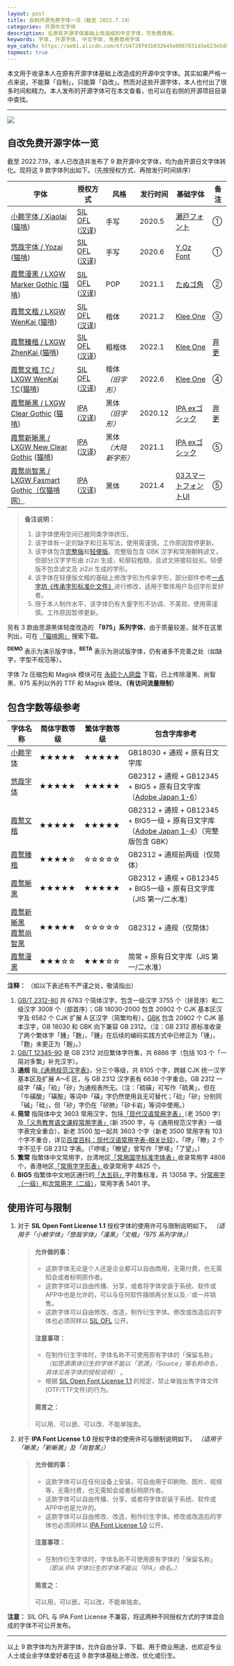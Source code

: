 ```yaml
---
layout: post
title: 自制开源免费字体一览（截至 2022.7.19）
categories: 开源中文字体
description: 在原有开源字体基础上改造成的中文字体，可免费商用。
keywords: 字体, 开源字体, 中文字体, 免费商用字体
eye_catch: https://ae01.alicdn.com/kf/U4728f01b032645e0967831d3e623e5dbI.jpg
topmost: true
---
```


本文用于收录本人在原有开源字体基础上改造成的开源中文字体。其实如果严格一点来说，不能算「自制」，只能算「自改」。然而对这些开源字体，本人也付出了很多时间和精力。本人发布的开源字体可在本文查看，也可以在右侧的开源项目目录中查找。

---

![](https://ae01.alicdn.com/kf/U4728f01b032645e0967831d3e623e5dbI.jpg)

## 自改免费开源字体一览

截至 2022.7.19，本人已改造并发布了 9 款开源中文字体，均为由开源日文字体转化。现将这 9 款字体列出如下。（先按授权方式、再按发行时间排序）

| 字体                                                                                                                             | 授权方式                                                                          | 风格           | 发行时间    | 基础字体                                                              | 备注                                                                                                                                  |
| ------------------------------------------------------------------------------------------------------------------------------ | ----------------------------------------------------------------------------- | ------------ | ------- | ----------------------------------------------------------------- | ----------------------------------------------------------------------------------------------------------------------------------- |
| [小赖字体 / Xiaolai ](https://github.com/lxgw/kose-font) ([猫啃](https://www.maoken.com/freefonts/4306.html))                        | [SIL OFL](https://scripts.sil.org/OFL) ([汉译](https://www.maoken.com/ofl))     | 手写           | 2020.5  | [瀬戸フォント](http://setofont.osdn.jp/)                                | ①                                                                                                                                   |
| [悠哉字体 / Yozai](https://github.com/lxgw/yozai-font) ([猫啃](https://www.maoken.com/freefonts/5423.html))                          | [SIL OFL](https://scripts.sil.org/OFL) ([汉译](https://www.maoken.com/ofl))     | 手写           | 2020.6  | [Y.Oz Font](http://yozvox.web.fc2.com/)                           | ①                                                                                                                                   |
| [霞鹜漫黑 / LXGW Marker Gothic ](https://github.com/lxgw/LxgwMarkerGothic)([猫啃](https://www.maoken.com/freefonts/9523.html))       | [SIL OFL](https://scripts.sil.org/OFL) ([汉译](https://www.maoken.com/ofl))     | POP          | 2021.1  | [たぬゴ角](https://tanukifont.com/tanugo/)                            | ②                                                                                                                                   |
| [霞鹜文楷 / LXGW WenKai ](https://github.com/lxgw/LxgwWenKai)([猫啃](https://www.maoken.com/freefonts/9704.html))                    | [SIL OFL](https://scripts.sil.org/OFL) ([汉译](https://www.maoken.com/ofl))     | 楷体           | 2021.2  | [Klee One](https://github.com/fontworks-fonts/Klee)               | ③                                                                                                                                   |
| [霞鹜臻楷 / LXGW ZhenKai ](https://github.com/lxgw/LxgwZhenKai)([猫啃](https://www.maoken.com/freefonts/14773.html))                 | [SIL OFL](https://scripts.sil.org/OFL) ([汉译](https://www.maoken.com/ofl))     | 粗楷体          | 2022.1  | [Klee One](https://github.com/fontworks-fonts/Klee)               | [弃更](https://www.coolapk.com/feed/36502442?shareKey=NDhhODA0NDY5NDAwNjI5ZTk3YzM~&shareUid=633884&shareFrom=com.coolapk.market_12.3) |
| [霞鹜文楷 TC / LXGW WenKai TC](https://github.com/lxgw/LxgwWenkaiTC)([猫啃](https://www.maoken.com/freefonts/16424.html))            | [SIL OFL](https://scripts.sil.org/OFL) ([汉译](https://www.maoken.com/ofl))     | 楷体 *（旧字形）*   | 2022.6  | [Klee One](https://github.com/fontworks-fonts/Klee)               | ④                                                                                                                                   |
| [霞鹜晰黑 / LXGW Clear Gothic](https://github.com/lxgw/LxgwClearGothic) ([猫啃](https://www.maoken.com/freefonts/8781.html))         | [IPA](https://moji.or.jp/ipafont/license/) ([汉译](https://www.maoken.com/ipa)) | 黑体 *（旧字形）*   | 2020.12 | [IPA exゴシック](https://ipafont.ipa.go.jp/)                          | [弃更](https://github.com/lxgw/LxgwClearGothic/issues/12)                                                                             |
| [霞鹜新晰黑 / LXGW New Clear Gothic](https://github.com/lxgw/LxgwNewClearGothic) ([猫啃](https://www.maoken.com/freefonts/8999.html)) | [IPA](https://moji.or.jp/ipafont/license/) ([汉译](https://www.maoken.com/ipa)) | 黑体 *（大陆新字形）* | 2021.1  | [IPA exゴシック](https://ipafont.ipa.go.jp/)                          | ⑤                                                                                                                                   |
| [霞鹜尚智黑 / LXGW Fasmart Gothic（仅猫啃网）](https://www.maoken.com/freefonts/10610.html)                                               | [IPA](https://moji.or.jp/ipafont/license/) ([汉译](https://www.maoken.com/ipa)) | 黑体           | 2021.4  | [03スマートフォントUI](http://www.flopdesign.com/freefont/smartfont.html) | ⑤                                                                                                                                   |

> **备注说明：**
> 1. 该字体使用空间已被同类字体挤压。
> 2. 该字体有一定的缺字和日系写法，使用需谨慎。工作原因暂停更新。
> 3. 该字体包含[完整版](https://github.com/lxgw/LxgwWenKai)和[轻便版](https://github.com/lxgw/LxgwWenKai-Lite)。完整版包含 GBK 汉字和常用朝韩谚文，但部分汉字字形由 zi2zi 生成，轮廓较粗糙，且谚文拼接较拙劣。轻便版不包含谚文及 zi2zi 生成的字形。
> 4. 该字体在轻便版文楷的基础上修改字形为传承字形，部分部件参考[一点字坊《传承字形标准化文件》](https://github.com/ichitenfont/inheritedglyphs)进行修改，适用于繁体用户及旧字形爱好者。
> 5. 限于本人制作水平，该字体仍有大量字形不协调、不美观，使用需谨慎。工作原因暂停更新。

另有 3 款由思源黑体轻度改造的 **「975」系列字体**，由于质量较差，就不在这里列出，可在 [「猫啃网」](https://www.maoken.com/?s=975) 搜索下载。

**<sup>DEMO</sup>** 表示为演示版字体，**<sup>BETA</sup>** 表示为测试版字体，仍有诸多不完善之处（如缺字，字型不规范等）。 

字体 7z 压缩包和 Magisk 模块可在 [永硕个人网盘](http://lxgw.ys168.com) 下载，已上传除漫黑、尚智黑、975 系列以外的 TTF 和 Magisk 模块。**（有访问流量限制）**

## 包含字数等级参考

| 字体名称                                                                                                     | 简体字数等级 | 繁体字数等级 | 包含字库参考                                                                                                                    |
| -------------------------------------------------------------------------------------------------------- | ------ | ------ | ------------------------------------------------------------------------------------------------------------------------- |
| [小赖字体](https://github.com/lxgw/kose-font)                                                                | ★★★★★  | ★★★★★  | GB18030 + 通规 + 原有日文字库                                                                                                     |
| [悠哉字体](https://github.com/lxgw/yozai-font)                                                               | ★★★★★  | ★★★★★  | GB2312 + 通规 + GB12345 + BIG5 + 原有日文字库（[Adobe Japan 1-6](https://github.com/adobe-type-tools/Adobe-Japan1)）                |
| [霞鹜文楷](https://github.com/lxgw/LxgwWenKai)                                                               | ★★★★★  | ★★★★★  | GB2312 + 通规 + GB12345 + BIG5一级 + 原有日文字库（[Adobe Japan 1-4]((https://github.com/adobe-type-tools/Adobe-Japan1))）（完整版包含 GBK） |
| [霞鹜臻楷](https://github.com/lxgw/LxgwZhenKai)                                                              | ★★★★☆  | ☆☆☆☆☆  | GB2312 + 通规前两级（仅简体）                                                                                                       |
| [霞鹜晰黑](https://github.com/lxgw/LxgwClearGothic)                                                          | ★★★★★  | ★★★★★  | GB2312 + 通规 + GB12345 + BIG5一级 + 原有日文字库（JIS 第一/二水准）                                                                       |
| [霞鹜新晰黑](https://github.com/lxgw/LxgwNewClearGothic) [霞鹜尚智黑](https://www.maoken.com/freefonts/10610.html) | ★★★★★  | ☆☆☆☆☆  | GB2312 + 通规（仅简体）                                                                                                          |
| [霞鹜漫黑](https://github.com/lxgw/LxgwMarkerGothic)                                                         | ★★★☆☆  | ★★★☆☆  | 简常 + 原有日文字库（JIS 第一/二水准）                                                                                                   |

**注释：** （如以下表述有不严谨之处，敬请指出）

1. [GB/T 2312-80](https://github.com/NightFurySL2001/cjktables/blob/master/china/encoding/gb_t_2312.txt) 共 6763 个简体汉字，包含一级汉字 3755 个（拼音序）和二级汉字 3008 个（部首序）；GB 18030-2000 包含 20902 个 CJK 基本区汉字及 6582 个 CJK 扩展 A 区汉字（简繁均有），[GBK](https://github.com/NightFurySL2001/cjktables/blob/master/china/encoding/gbk.txt) 包含 20902 个 CJK 基本汉字，GB 18030 和 GBK 向下兼容 GB 2312。（注：GB 2312 原标准收录了两个繁体字「鍾」「麴」，「鍾」在后续的编码实践方式中已修正为「锺」，「麴」未更正为「麹」。）
2. [GB/T 12345-90](https://github.com/NightFurySL2001/cjktables/blob/master/china/encoding/gb_t_12345.txt) 是 GB 2312 对应繁体字符集，共 6866 字（包括 103 个「一简对多繁」补充汉字）。
3. **通规** 指[《通用规范汉字表》](https://github.com/NightFurySL2001/cjktables/blob/master/china/standard/tongyong_guifan.txt)，分三个等级，共 8105 个字，跨越 CJK 统一汉字基本区及扩展 A～E 区，与 GB 2312 汉字表有 6638 个字重合。GB 2312 一级字「磺」「硷」「矽」为通规表所无。（注：「硫磺」可写作「硫黄」，但在「牛磺酸」「磺胺」等词中「磺」字仍然使用且无可替代；「硷」「矽」分别同「碱」「硅」，但「矽」字仍在「矽肺」「矽卡岩」等词中使用。）
4. **简常** 指简体中文 3603 常用汉字，包括[「现代汉语常用字表」](https://github.com/NightFurySL2001/cjktables/blob/master/china/standard/xiandai_changyong.txt)（老 3500 字）及[「义务教育语文课程常用字表」](https://github.com/NightFurySL2001/cjktables/blob/master/china/standard/yiwu_jiaoyu.txt)（新 3500 字，与《通用规范汉字表》一级字表完全重合），新老 3500 加一起共 3603 个字（新老 3500 常用字有 103 个字不重合，详见[百度百科：现代汉语常用字表-相关比较](https://baike.baidu.com/item/%E7%8E%B0%E4%BB%A3%E6%B1%89%E8%AF%AD%E5%B8%B8%E7%94%A8%E5%AD%97%E8%A1%A8/8922402?fr=aladdin#9)）。「啰」「瞭」2 个字不见于 GB 2312 字表。（「啰嗦」「瞭望」曾写作「罗嗦」「了望」。）
5. **繁常** 指繁体中文常用字，台湾地区[「常用国字标准字体表」](https://github.com/NightFurySL2001/cjktables/blob/master/taiwan/standard/edu_standard_1.txt)收录常用字 4808 个，香港地区[「常用字字形表」](https://github.com/NightFurySL2001/cjktables/blob/master/hong_kong/hk-changyong.txt)收录常用字 4825 个。
6. **BIG5** 指繁体中文地区通行的[「大五码」](https://github.com/NightFurySL2001/cjktables/blob/master/taiwan/encoding/big5.txt)字符集标准，共 13058 字。分[常用字（一级）](https://github.com/NightFurySL2001/cjktables/blob/master/taiwan/encoding/big5-1.txt)和[次常用字（二级）](https://github.com/NightFurySL2001/cjktables/blob/master/taiwan/encoding/big5-2.txt)，常用字表 5401 字。

## 使用许可与限制

1. 对于 **SIL Open Font License 1.1** 授权字体的使用许可与限制说明如下。 *（适用于「小赖字体」「悠哉字体」「漫黑」「文楷」「975 系列字体」）*
   
   > #### 允许做的事：
   > 
   > - 这款字体无论是个人还是企业都可以自由商用，无需付费，也无需知会或者标明原作者。
   > - 这款字体可以自由传播、分享，或者将字体安装于系统、软件或APP中也是允许的，可以与任何软件捆绑再分发以及／或一并销售。
   > - 这款字体可以自由修改、改造，制作衍生字体。修改或改造后的字体也必须同样以 [SIL OFL](https://scripts.sil.org/OFL) 公开。
   > 
   > #### 注意事项：
   > 
   > - 在制作衍生字体时，字体名称不可使用原有字体的「保留名称」 *（如思源黑体衍生的字体不能以「思源」「Source」等名称命名，具体见各字体的授权说明）* 。
   > - 根据 [SIL Open Font License 1.1](https://scripts.sil.org/OFL) 的规定，禁止单独出售字体文件(OTF/TTF文件)的行为。
   > 
   > #### 简言之：
   > 
   > 可以用、可以嵌、可以改、不能单独卖。

2. 对于 **IPA Font License 1.0**  授权字体的使用许可与限制说明如下。 *（适用于「晰黑」「新晰黑」及「尚智黑」）*
   
   > #### 允许做的事：
   > 
   > - 这款字体可以在任何设备上安装，可自由用于印刷物、图片、视频等，无需付费，也无需知会或者标明原作者。
   > - 这款字体可以自由传播、分享，或者将字体安装于系统、软件或APP中也是允许的。
   > - 这款字体可以自由修改、改造，制作衍生字体。修改或改造后的字体也必须同样以 [IPA Font License 1.0](https://moji.or.jp/ipafont/license/) 公开。
   > 
   > #### 注意事项：
   > 
   > - 在制作衍生字体时，字体名称不可使用原有字体的「保留名称」 *（即从 IPA 字体衍生的字体不能以「IPA」命名。）*
   > 
   > #### 简言之：
   > 
   > 可以用，可以嵌，可以改，不能单独卖。

**注意：** SIL OFL 与 IPA Font License 不兼容，将这两种不同授权方式的字体混合成的字体不可公开发布。

---

以上 9 款字体均为开源字体，允许自由分享、下载、用于商业用途，也欢迎专业人士或业余字体爱好者在这 9 款字体基础上修改、优化或衍生。
